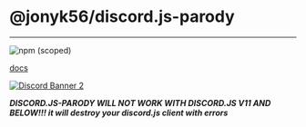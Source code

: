 # @jonyk56/discord.js-parody
___

![npm (scoped)](https://img.shields.io/npm/v/@jonyk56/discord.js-parody?style=plastic)

[docs](http://jonyk56.github.io/discord.js-parody/index.html)

[![Discord Banner 2](https://discordapp.com/api/guilds/702215705898254338/widget.png?style=banner2)](//discord.gg/WPbF3eV)


***DISCORD.JS-PARODY WILL NOT WORK WITH DISCORD.JS V11 AND BELOW!!! it will destroy your discord.js client with errors***